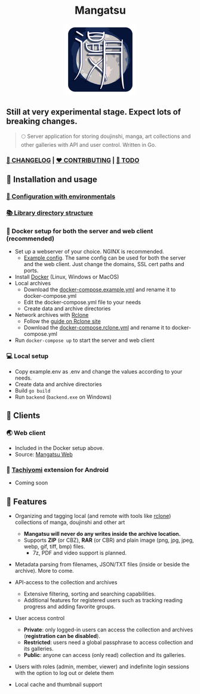 
<h1 align="center"> Mangatsu</h1>

<p align="center">
  <img src="docs/logo-small.png" />
</p>

## Still at very experimental stage. Expect lots of breaking changes.

> 🌕 Server application for storing doujinshi, manga, art collections and other galleries with API and user control. Written in Go.

### **[📰 CHANGELOG](docs/CHANGELOG.md)** | **[❤ CONTRIBUTING](docs/CONTRIBUTING.md)** | **[🎯 TODO](docs/TODO.md)**

## 📌 Installation and usage

### [📝 Configuration with environmentals](docs/ENVIRONMENTALS.md)
### [📚 Library directory structure](docs/LIBRARY.md)

### 🐳 Docker setup for both the server and web client (recommended)
- Set up a webserver of your choice. NGINX is recommended.
  - [Example config](docs/nginx.conf). The same config can be used for both the server and the web client. Just change the domains, SSL cert paths and ports.
- Install [Docker](https://docs.docker.com/engine/install/) (Linux, Windows or MacOS)
- Local archives
  - Download the [docker-compose.example.yml](docs/docker-compose.example.yml) and rename it to docker-compose.yml
  - Edit the docker-compose.yml file to your needs
  - Create data and archive directories
- Network archives with [Rclone](https://rclone.org)
  - Follow the [guide on Rclone site](https://rclone.org/docker/)
  - Download the [docker-compose.rclone.yml](docs/docker-compose.rclone.yml) and rename it to docker-compose.yml
- Run `docker-compose up` to start the server and web client

### 💻 Local setup
- Copy example.env as .env and change the values according to your needs.
- Create data and archive directories
- Build `go build`
- Run `backend` (`backend.exe` on Windows)

## 📌 Clients

### 🌏 Web client
- Included in the Docker setup above.
- Source: [Mangatsu Web](http://github.com/Mangatsu/web)

### 📱 [Tachiyomi](https://tachiyomi.org) extension for Android
- Coming soon

## 📌 Features
- Organizing and tagging local (and remote with tools like [rclone](https://rclone.org)) collections of manga, doujinshi and other art
  - **Mangatsu will never do any writes inside the archive location.**
  - Supports **ZIP** (or CBZ), **RAR** (or CBR) and plain image (png, jpg, jpeg, webp, gif, tiff, bmp) files. 
    - 7z, PDF and video support is planned.
- Metadata parsing from filenames, JSON/TXT files (inside or beside the archive). More to come.
- API-access to the collection and archives
  - Extensive filtering, sorting and searching capabilities.
  - Additional features for registered users such as tracking reading progress and adding favorite groups.
- User access control
  - **Private**: only logged-in users can access the collection and archives (**registration can be disabled**).
  - **Restricted**: users need a global passphrase to access collection and its galleries.
  - **Public**: anyone can access (only read) collection and its galleries.

- Users with roles (admin, member, viewer) and indefinite login sessions with the option to log out or delete them
- Local cache and thumbnail support
